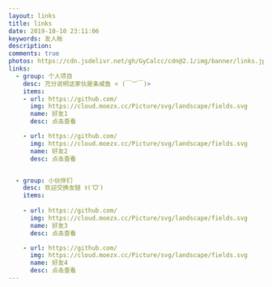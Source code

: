 ```yaml
---
layout: links
title: links
date: 2019-10-10 23:11:06
keywords: 友人帐
description: 
comments: true
photos: https://cdn.jsdelivr.net/gh/GyCalcc/cdn@2.1/img/banner/links.jpg
links:
  - group: 个人项目
    desc: 充分说明这家伙是条咸鱼 < (￣︶￣)>
    items:
    - url: https://github.com/
      img: https://cloud.moezx.cc/Picture/svg/landscape/fields.svg
      name: 好友1
      desc: 点击查看

    - url: https://github.com/
      img: https://cloud.moezx.cc/Picture/svg/landscape/fields.svg
      name: 好友2
      desc: 点击查看


  - group: 小伙伴们
    desc: 欢迎交换友链 ꉂ(ˊᗜˋ)
    items:
    
    - url: https://github.com/
      img: https://cloud.moezx.cc/Picture/svg/landscape/fields.svg
      name: 好友3
      desc: 点击查看

    - url: https://github.com/
      img: https://cloud.moezx.cc/Picture/svg/landscape/fields.svg
      name: 好友4
      desc: 点击查看
---
```


